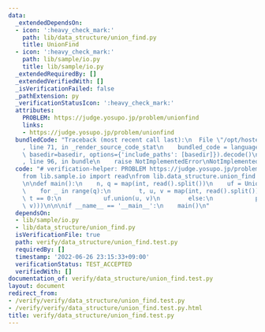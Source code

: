 ```yaml
---
data:
  _extendedDependsOn:
  - icon: ':heavy_check_mark:'
    path: lib/data_structure/union_find.py
    title: UnionFind
  - icon: ':heavy_check_mark:'
    path: lib/sample/io.py
    title: lib/sample/io.py
  _extendedRequiredBy: []
  _extendedVerifiedWith: []
  _isVerificationFailed: false
  _pathExtension: py
  _verificationStatusIcon: ':heavy_check_mark:'
  attributes:
    PROBLEM: https://judge.yosupo.jp/problem/unionfind
    links:
    - https://judge.yosupo.jp/problem/unionfind
  bundledCode: "Traceback (most recent call last):\n  File \"/opt/hostedtoolcache/Python/3.10.5/x64/lib/python3.10/site-packages/onlinejudge_verify/documentation/build.py\"\
    , line 71, in _render_source_code_stat\n    bundled_code = language.bundle(stat.path,\
    \ basedir=basedir, options={'include_paths': [basedir]}).decode()\n  File \"/opt/hostedtoolcache/Python/3.10.5/x64/lib/python3.10/site-packages/onlinejudge_verify/languages/python.py\"\
    , line 96, in bundle\n    raise NotImplementedError\nNotImplementedError\n"
  code: "# verification-helper: PROBLEM https://judge.yosupo.jp/problem/unionfind\n\
    from lib.sample.io import read\nfrom lib.data_structure.union_find import UnionFind\n\
    \n\ndef main():\n    n, q = map(int, read().split())\n    uf = UnionFind(n)\n\
    \    for _ in range(q):\n        t, u, v = map(int, read().split())\n        if\
    \ t == 0:\n            uf.union(u, v)\n        else:\n            print(int(uf.same(u,\
    \ v)))\n\n\nif __name__ == '__main__':\n    main()\n"
  dependsOn:
  - lib/sample/io.py
  - lib/data_structure/union_find.py
  isVerificationFile: true
  path: verify/data_structure/union_find.test.py
  requiredBy: []
  timestamp: '2022-06-26 23:15:33+09:00'
  verificationStatus: TEST_ACCEPTED
  verifiedWith: []
documentation_of: verify/data_structure/union_find.test.py
layout: document
redirect_from:
- /verify/verify/data_structure/union_find.test.py
- /verify/verify/data_structure/union_find.test.py.html
title: verify/data_structure/union_find.test.py
---
```

